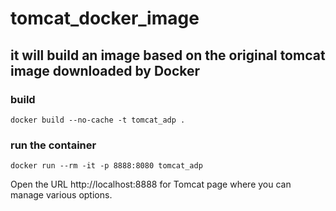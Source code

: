 # tomcat_docker_image
## it will build an image based on the original tomcat image downloaded by Docker

### build
`docker build --no-cache -t tomcat_adp .`

### run the container
`docker run --rm -it -p 8888:8080 tomcat_adp`

Open the URL http://localhost:8888 for Tomcat page where you can manage various options.
